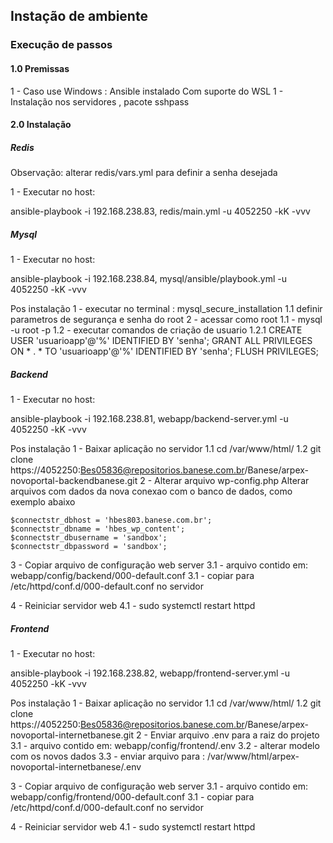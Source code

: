## Instação de ambiente

### Execução de passos

#### 1.0 Premissas

1 - Caso use Windows : Ansible instalado Com suporte do WSL
1 - Instalação nos servidores , pacote sshpass

#### 2.0 Instalação 
##### Redis

Observação:  alterar redis/vars.yml para definir a senha desejada

1 - Executar no host:

ansible-playbook -i 192.168.238.83,  redis/main.yml -u 4052250 -kK -vvv

##### Mysql

1 - Executar no host:

ansible-playbook -i 192.168.238.84,  mysql/ansible/playbook.yml -u 4052250 -kK -vvv

Pos instalação
 1 - executar no terminal : mysql_secure_installation
    1.1 definir parametros de segurança e senha do root
 2 - acessar como root
    1.1 - mysql -u root -p
    1.2 - executar comandos de criação de usuario
        1.2.1 CREATE USER 'usuarioapp'@'%' IDENTIFIED BY 'senha';
            GRANT ALL PRIVILEGES ON * . * TO 'usuarioapp'@'%' IDENTIFIED BY 'senha';
            FLUSH PRIVILEGES;

##### Backend

1 - Executar no host:

ansible-playbook -i 192.168.238.81,  webapp/backend-server.yml -u 4052250 -kK -vvv


Pos instalação
1 - Baixar aplicação no servidor
    1.1 cd /var/www/html/
    1.2 git clone  https://4052250:Bes05836@repositorios.banese.com.br/Banese/arpex-novoportal-backendbanese.git
2 - Alterar arquivo wp-config.php
    Alterar arquivos com dados da nova conexao com o banco de dados, como exemplo abaixo
    
    $connectstr_dbhost = 'hbes803.banese.com.br';
    $connectstr_dbname = 'hbes_wp_content';
    $connectstr_dbusername = 'sandbox';
    $connectstr_dbpassword = 'sandbox';

3 - Copiar arquivo de configuração web server
    3.1 - arquivo contido em: webapp/config/backend/000-default.conf
    3.1 - copiar para /etc/httpd/conf.d/000-default.conf no servidor

4 - Reiniciar servidor web
    4.1 - sudo systemctl restart httpd


##### Frontend

1 - Executar no host:

ansible-playbook -i 192.168.238.82, webapp/frontend-server.yml -u 4052250  -kK -vvv


Pos instalação
1 - Baixar aplicação no servidor
    1.1 cd /var/www/html/
    1.2 git clone  https://4052250:Bes05836@repositorios.banese.com.br/Banese/arpex-novoportal-internetbanese.git
2 - Enviar arquivo .env para a raiz do projeto
    3.1 - arquivo contido em: webapp/config/frontend/.env
    3.2 - alterar modelo com os novos dados 
    3.3 - enviar arquivo para : /var/www/html/arpex-novoportal-internetbanese/.env
    

3 - Copiar arquivo de configuração web server
    3.1 - arquivo contido em: webapp/config/frontend/000-default.conf
    3.1 - copiar para /etc/httpd/conf.d/000-default.conf no servidor

4 - Reiniciar servidor web
    4.1 - sudo systemctl restart httpd

    